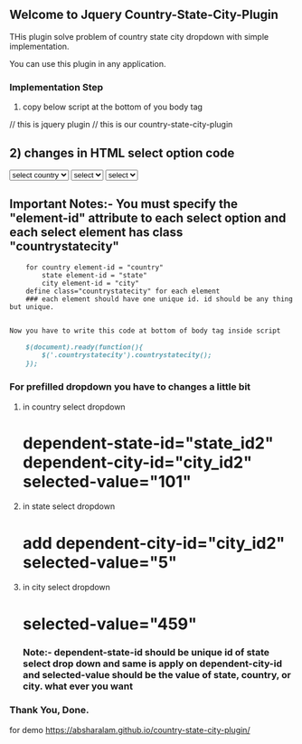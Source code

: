 ## Welcome to Jquery Country-State-City-Plugin

THis plugin solve problem of country state city dropdown with simple implementation.

You can use this plugin in any application.

### Implementation Step

1) copy below script at the bottom of you body tag

<script src="https://code.jquery.com/jquery-3.3.1.min.js"></script>  // this is jquery plugin
<script type="text/javascript" src="countrystatecity.min.js"></script> // this is our country-state-city-plugin

## 2) changes in HTML select option code
 
  <select name="p_country" element-id="country" dependent-state-id="state_id1" dependent-city-id="city_id1" id="country_id1"  class="countrystatecity">
					<option value="">select country</option>
	</select>
  
  <select name="p_state" element-id="state" dependent-city-id="city_id1" id="state_id1" id="state_id1" class="countrystatecity">
					<option value="">select</option>
	</select>
  
  <select name="p_city" element-id="city" id="city_id1" class="countrystatecity">
					<option value="">select</option>
	</select>
  
  ## Important Notes:- You must specify the "element-id" attribute to each select option and each select element has class "countrystatecity"
        for country element-id = "country"
            state element-id = "state"
            city element-id = "city"
        define class="countrystatecity" for each element
        ### each element should have one unique id. id should be any thing but unique.
```markdown

Now you have to write this code at bottom of body tag inside script

	$(document).ready(function(){
		$('.countrystatecity').countrystatecity();
	});
```

### For prefilled dropdown you have to changes a little bit
1) in country select dropdown 
	# dependent-state-id="state_id2" dependent-city-id="city_id2" selected-value="101"
2) in state select dropdown 
	# add dependent-city-id="city_id2" selected-value="5"
3) in city select dropdown
	# selected-value="459"
	### Note:- dependent-state-id should be unique id of state select drop down and same is apply on dependent-city-id  and selected-value should be the value of state, country, or city. what ever you want

### Thank You, Done.
for demo https://absharalam.github.io/country-state-city-plugin/
